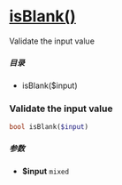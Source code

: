 [isBlank()](http://twinh.github.com/widget/api/isBlank)
=======================================================

Validate the input value

##### 目录
* isBlank($input)

### Validate the input value
```php
bool isBlank($input)
```

##### 参数
* **$input** `mixed` 

